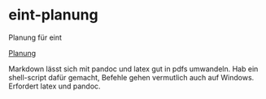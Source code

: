 # eint-planung
Planung für eint

[Planung](./planung.md)

Markdown lässt sich mit pandoc und latex gut in pdfs umwandeln. 
Hab ein shell-script dafür gemacht, Befehle gehen vermutlich auch auf Windows.
Erfordert latex und pandoc.
